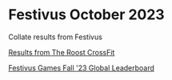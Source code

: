 # Festivus October 2023

Collate results from Festivus

[Results from The Roost CrossFit](https://competitioncorner.net/events/10413/results#team_64824)

[Festivus Games Fall '23 Global Leaderboard](https://competitioncorner.net/ff/multi-results/169?fbclid=IwAR1plR1CJL57UIsvmccJyHaVwO53dSU4e8fscCzZuHyGxrbTqrGFM_UEkSs#team_622)